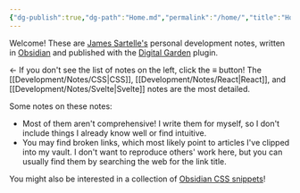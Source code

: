 ```yaml
---
{"dg-publish":true,"dg-path":"Home.md","permalink":"/home/","title":"Home","hideInGraph":true,"pinned":true,"tags":["gardenEntry"]}
---
```



Welcome! These are [James Sartelle's](https://www.sartelle.dev) personal development notes, written in [Obsidian](https://obsidian.md/) and published with the [Digital Garden](https://github.com/oleeskild/obsidian-digital-garden) plugin.

← If you don't see the list of notes on the left, click the ≡ button! The [[Development/Notes/CSS\|CSS]], [[Development/Notes/React\|React]], and [[Development/Notes/Svelte\|Svelte]] notes are the most detailed.

Some notes on these notes:

- Most of them aren't comprehensive! I write them for myself, so I don't include things I already know well or find intuitive.
- You may find broken links, which most likely point to articles I've clipped into my vault. I don't want to reproduce others' work here, but you can usually find them by searching the web for the link title.

You might also be interested in a collection of [Obsidian CSS snippets](https://github.com/jsartelle/Obsidian-Snippets)!
